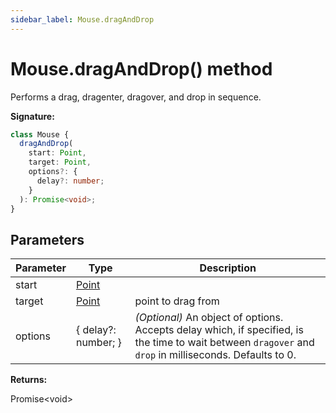 ```yaml
---
sidebar_label: Mouse.dragAndDrop
---
```


# Mouse.dragAndDrop() method

Performs a drag, dragenter, dragover, and drop in sequence.

**Signature:**

```typescript
class Mouse {
  dragAndDrop(
    start: Point,
    target: Point,
    options?: {
      delay?: number;
    }
  ): Promise<void>;
}
```

## Parameters

| Parameter | Type                          | Description                                                                                                                                                                        |
| --------- | ----------------------------- | ---------------------------------------------------------------------------------------------------------------------------------------------------------------------------------- |
| start     | [Point](./puppeteer.point.md) |                                                                                                                                                                                    |
| target    | [Point](./puppeteer.point.md) | point to drag from                                                                                                                                                                 |
| options   | { delay?: number; }           | <i>(Optional)</i> An object of options. Accepts delay which, if specified, is the time to wait between <code>dragover</code> and <code>drop</code> in milliseconds. Defaults to 0. |

**Returns:**

Promise&lt;void&gt;
